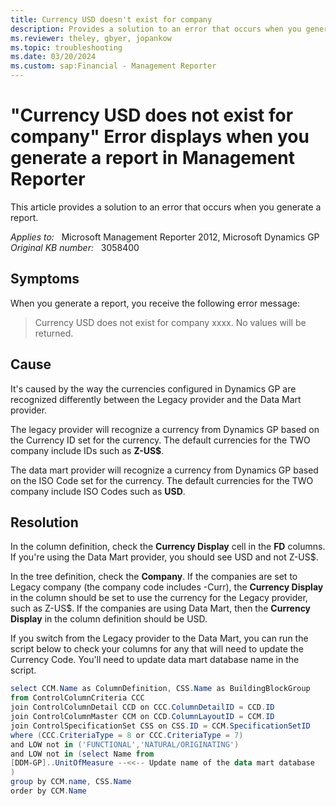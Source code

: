 ```yaml
---
title: Currency USD doesn't exist for company  
description: Provides a solution to an error that occurs when you generate a report.
ms.reviewer: theley, gbyer, jopankow
ms.topic: troubleshooting
ms.date: 03/20/2024
ms.custom: sap:Financial - Management Reporter
---
```

# "Currency USD does not exist for company" Error displays when you generate a report in Management Reporter

This article provides a solution to an error that occurs when you generate a report.

_Applies to:_ &nbsp; Microsoft Management Reporter 2012, Microsoft Dynamics GP  
_Original KB number:_ &nbsp; 3058400

## Symptoms

When you generate a report, you receive the following error message:

> Currency USD does not exist for company xxxx. No values will be returned.

## Cause

It's caused by the way the currencies configured in Dynamics GP are recognized differently between the Legacy provider and the Data Mart provider.

The legacy provider will recognize a currency from Dynamics GP based on the Currency ID set for the currency. The default currencies for the TWO company include IDs such as **Z-US$**.

The data mart provider will recognize a currency from Dynamics GP based on the ISO Code set for the currency. The default currencies for the TWO company include ISO Codes such as **USD**.

## Resolution

In the column definition, check the **Currency Display** cell in the **FD** columns. If you're using the Data Mart provider, you should see USD and not Z-US$.

In the tree definition, check the **Company**. If the companies are set to Legacy company (the company code includes -Curr), the **Currency Display** in the column should be set to use the currency for the Legacy provider, such as Z-US$. If the companies are using Data Mart, then the **Currency Display** in the column definition should be USD.

If you switch from the Legacy provider to the Data Mart, you can run the script below to check your columns for any that will need to update the Currency Code. You'll need to update data mart database name in the script.

```powershell
select CCM.Name as ColumnDefinition, CSS.Name as BuildingBlockGroup
from ControlColumnCriteria CCC
join ControlColumnDetail CCD on CCC.ColumnDetailID = CCD.ID
join ControlColumnMaster CCM on CCD.ColumnLayoutID = CCM.ID
join ControlSpecificationSet CSS on CSS.ID = CCM.SpecificationSetID
where (CCC.CriteriaType = 8 or CCC.CriteriaType = 7)
and LOW not in ('FUNCTIONAL','NATURAL/ORIGINATING')
and LOW not in (select Name from 
[DDM-GP]..UnitOfMeasure --<<-- Update name of the data mart database
) 
group by CCM.name, CSS.Name
order by CCM.Name
```
